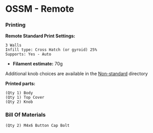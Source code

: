 # OSSM - Remote

### Printing

**Remote Standard Print Settings:**

```
3 Walls
Infill type: Cross Hatch (or gyroid) 25%
Supports: Yes - Auto
```

* **Filament estimate:** 70g

Additional knob choices are available in the [Non-standard](../Printed%20Parts/Remote/Non-standard/) directory

**Printed parts:**

```
(Qty 1) Body
(Qty 1) Top Cover
(Qty 2) Knob
```

### Bill Of Materials

```
(Qty 2) M4x6 Button Cap Bolt
```
